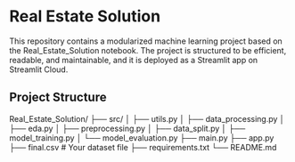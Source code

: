# Real Estate Solution

This repository contains a modularized machine learning project based on the Real_Estate_Solution notebook. The project is structured to be efficient, readable, and maintainable, and it is deployed as a Streamlit app on Streamlit Cloud.

## Project Structure
Real_Estate_Solution/ ├── src/ │ ├── utils.py │ ├── data_processing.py │ ├── eda.py │ ├── preprocessing.py │ ├── data_split.py │ ├── model_training.py │ └── model_evaluation.py ├── main.py ├── app.py ├── final.csv # Your dataset file ├── requirements.txt └── README.md

